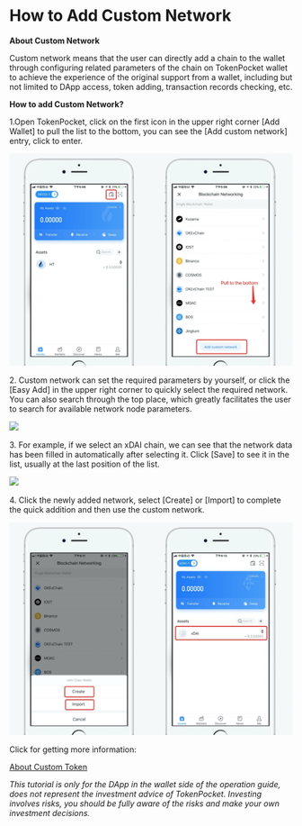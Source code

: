 # How to Add Custom Network

**About Custom Network**

Custom network means that the user can directly add a chain to the wallet through configuring related parameters of the chain on TokenPocket wallet to achieve the experience of the original support from a wallet, including but not limited to DApp access, token adding, transaction records checking, etc.

**How to add Custom Network?**

1.Open TokenPocket, click on the first icon in the upper right corner \[Add Wallet] to pull the list to the bottom, you can see the \[Add custom network] entry, click to enter.

![](<../../.gitbook/assets/1 (23).png>)



2\. Custom network can set the required parameters by yourself, or click the \[Easy Add] in the upper right corner to quickly select the required network. You can also search through the top place, which greatly facilitates the user to search for available network node parameters.

![](https://tp-statics.tokenpocket.pro/token/tokenpocket-1619518258266.jpg)



3\. For example, if we select an xDAI chain, we can see that the network data has been filled in automatically after selecting it. Click \[Save] to see it in the list, usually at the last position of the list.

![](https://tp-statics.tokenpocket.pro/token/tokenpocket-1619518523028.jpg)



4\. Click the newly added network, select \[Create] or \[Import] to complete the quick addition and then use the custom network.

![](<../../.gitbook/assets/2 (25).png>)



Click for getting more information:

[About Custom Token](https://tphelp.gitbook.io/en/wallet-operation/about-custom-token)



_This tutorial is only for the DApp in the wallet side of the operation guide, does not represent the investment advice of TokenPocket. Investing involves risks, you should be fully aware of the risks and make your own investment decisions._
